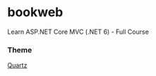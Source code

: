 # bookweb
Learn ASP.NET Core MVC (.NET 6) - Full Course
### Theme
[Quartz](https://bootswatch.com/quartz/)
